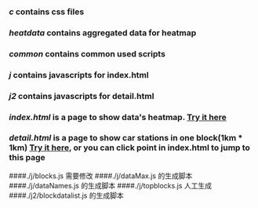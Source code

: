 ### *c* contains  css files
### *heatdata* contains aggregated data for heatmap
### *common* contains common used scripts
### *j* contains javascripts for index.html
### *j2* contains javascripts for detail.html
### *index.html* is a page to show data's heatmap. [Try it here](http://115.28.92.182:8088/web/index.html "heatmap")
### *detail.html* is a page to show car stations in one block(1km * 1km) [Try it here](http://115.28.92.182:8088/web/detail.html?id=blockID1 "heatmap"), or you can click point in index.html to jump to this page


####./j/blocks.js 需要修改
####./j/dataMax.js  的生成脚本
####./j/dataNames.js 的生成脚本
####./j/topblocks.js 人工生成
####./j2/blockdatalist.js 的生成脚本